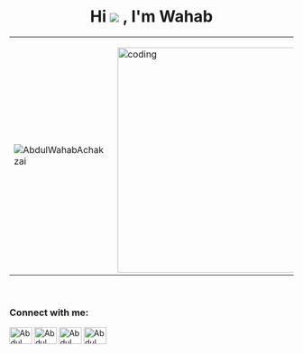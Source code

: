 ### <h1 align="center">Hi ![](https://user-images.githubusercontent.com/18350557/176309783-0785949b-9127-417c-8b55-ab5a4333674e.gif) , I'm Wahab</h>
<table>
  <tr>
    <td><p align="left">
  <img src="https://github-readme-stats.vercel.app/api?username=AbdulWahabAchakzai&theme=merko&show_icons=true" alt="AbdulWahabAchakzai"  />
      </p></td>
    <td><p align="right">
      </p>
<!--     <img src="https://cdn.dribbble.com/users/1059583/screenshots/4171367/coding-freak.gif" width="300"/> -->
  <img align="right" alt="coding" width="400" src="https://cdn.dribbble.com/users/1162077/screenshots/5403918/media/d5dccb5d5818cba2c8fa0cb15fb578b3.gif" />
    </p>
  </tr>
</table>

</br>

<p align="left">
<h3 align="left">Connect with me:</h3>
<a href="https://linkedin.com/abdulwahabachakzai" target="blank"><img align="center" src="https://cdn.jsdelivr.net/npm/simple-icons@3.0.1/icons/linkedin.svg" alt="Abdul Wahab Achakzai" height="30" width="40" /></a>
<a href="https://twitter.com/wahabachakzai" target="blank"><img align="center" src="https://cdn.jsdelivr.net/npm/simple-icons@3.0.1/icons/twitter.svg" alt="Abdul Wahab Achakzai" height="30" width="40" /></a>
<a href="https://instagram.com/wahab_achakzai" target="blank"><img align="center" src="https://cdn.jsdelivr.net/npm/simple-icons@3.0.1/icons/instagram.svg" alt="Abdul Wahab Achakzai" height="30" width="40" /></a>
<a href="https://facebook.com/abdulwahabachakzai" target="blank"><img align="center" src="https://cdn.jsdelivr.net/npm/simple-icons@3.0.1/icons/facebook.svg" alt="Abdul Wahab Achakzai" height="30" width="40" /></a>

</p>
<br />








